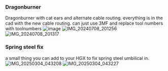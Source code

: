 ### Dragonburner
Dragonburner with cat ears and alternate cable routing. everything is in the cad with the new cable routing.
can just use 3MF and replace tool numbers with toolnumbers
![image](https://github.com/user-attachments/assets/87b1c88c-6c99-4320-8e06-25cd813ab607)
![IMG_20240708_201256](https://github.com/user-attachments/assets/f82e1e2b-5e5f-4502-8bc6-b763860467dc)
![IMG_20240708_201317](https://github.com/user-attachments/assets/5e048bae-34fd-4183-8484-a3cf24af79ab)

### Spring steel fix
a small thing you can add to your HGX to fix spring steel umbilical in.
![IMG_20250304_043208](https://github.com/user-attachments/assets/5137780a-9b8f-4e23-98a4-3fdca0cc421f)
![IMG_20250304_043227](https://github.com/user-attachments/assets/4510b541-2f04-4cc4-a79c-0331b082def9)
